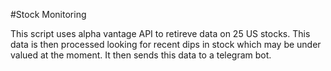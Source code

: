 #Stock Monitoring

This script uses alpha vantage API to retireve data on 25 US stocks. This data is then processed looking for recent dips in stock which may be under valued at the moment. 
It then sends this data to a telegram bot.
